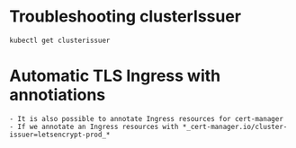 # Troubleshooting clusterIssuer
```
kubectl get clusterissuer
```

# Automatic TLS Ingress with annotiations
```
- It is also possible to annotate Ingress resources for cert-manager
- If we annotate an Ingress resources with *_cert-manager.io/cluster-issuer=letsencrypt-prod_*
```
